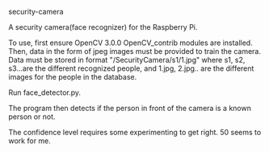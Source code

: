 security-camera

A security camera(face recognizer) for the Raspberry Pi.

To use, first ensure OpenCV 3.0.0 OpenCV_contrib modules are installed. Then, data in the form of jpeg images must be provided to train the camera. Data must be stored in format "/SecurityCamera/s1/1.jpg" where s1, s2, s3...are the different recognized people, and 1.jpg, 2.jpg.. are the different images for the people in the database.

Run face_detector.py.

The program then detects if the person in front of the camera is a known person or not.

The confidence level requires some experimenting to get right. 50 seems to work for me. 
